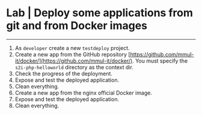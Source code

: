 # Lab | Deploy some applications from git and from Docker images

---

1. As `developer` create a new `testdeploy` project.
2. Create a new app from the GitHub repository [https://github.com/mmul-it/docker/](https://github.com/mmul-it/docker/).
   You must specify the `s2i-php-helloworld` directory as the context dir.
3. Check the progress of the deployment.
4. Expose and test the deployed application.
5. Clean everything.
6. Create a new app from the nginx official Docker image.
7. Expose and test the deployed application.
8. Clean everything.
